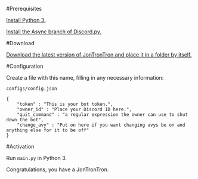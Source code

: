 #Prerequisites

[Install Python 3.](https://www.python.org)

[Install the Async branch of Discord.py.](https://github.com/Rapptz/discord.py/tree/async)

#Download

[Download the latest version of JonTronTron and place it in a folder by itself.](https://github.com/Hamsterface/jontrontron/archive/master.zip)

#Configuration

Create a file with this name, filling in any necessary information:

`configs/config.json`
```
{
    "token" : "This is your bot token.",
    "owner_id" : "Place your Discord ID here.",
	"quit_command" : "a regular expression the owner can use to shut down the bot",
    "change_avy" : "Put on here if you want changing avys be on and anything else for it to be off"
}
```

#Activation

Run `main.py` in Python 3.

Congratulations, you have a JonTronTron.
